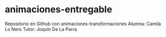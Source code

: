 # animaciones-entregable
Repositorio en Github con animaciones-transformaciones
Alumna: Camila Lo Nero
Tutor: Joquin De La Parra
